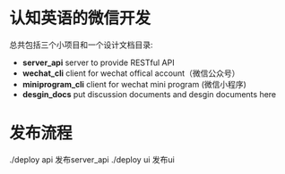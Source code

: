 # 认知英语的微信开发

总共包括三个小项目和一个设计文档目录:
- **server_api**  server to provide RESTful API
- **wechat_cli**  client for wechat offical account（微信公众号）
- **miniprogram_cli** client for wechat mini program (微信小程序)
- **desgin_docs** put discussion documents and desgin documents here

# 发布流程
./deploy api  发布server_api
./deploy ui   发布ui
